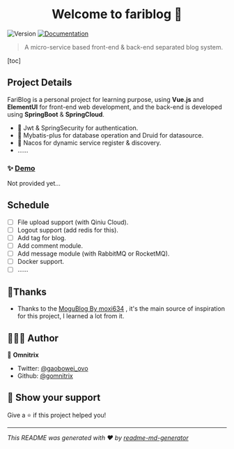 <h1 align="center">Welcome to fariblog 👋</h1>
<p>
  <img alt="Version" src="https://img.shields.io/badge/version-beta--0.1-blue.svg?cacheSeconds=2592000" />
  <a href="doc" target="_blank">
    <img alt="Documentation" src="https://img.shields.io/badge/documentation-yes-brightgreen.svg" />
  </a>
</p>


> A micro-service based front-end & back-end separated blog system.

[toc]

## Project Details

FariBlog is a personal project for learning purpose, using **Vue.js** and **ElementUI** for front-end web development, and the back-end is developed using **SpringBoot** & **SpringCloud**.

* 🔐 Jwt & SpringSecurity for authentication.
* 📀 Mybatis-plus for database operation and Druid for datasource.
* 🥏 Nacos for dynamic service register & discovery.
* ......

### ✨ [Demo](demo)

Not provided yet...

## Schedule

- [ ] File upload support (with Qiniu Cloud).
- [ ] Logout support (add redis for this).
- [ ] Add tag for blog.
- [ ] Add comment module.
- [ ] Add message module (with RabbitMQ or RocketMQ).
- [ ] Docker support.
- [ ] ......

## 👏Thanks

* Thanks to the [MoguBlog By moxi634](https://github.com/moxi624/mogu_blog_v2) , it's the main source of inspiration for this project, I learned a lot from it. 

## 🧑🏻‍💻 Author

👤 **Omnitrix**

* Twitter: [@gaobowei\_ovo](https://twitter.com/gaobowei\_ovo)
* Github: [@gomnitrix](https://github.com/gomnitrix)

## 🤝 Show your support

Give a ⭐️ if this project helped you!

***
_This README was generated with ❤️ by [readme-md-generator](https://github.com/kefranabg/readme-md-generator)_